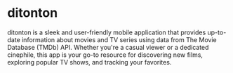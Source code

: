 # ditonton
ditonton is a sleek and user-friendly mobile application that provides up-to-date information about movies and TV series using data from The Movie Database (TMDb) API. Whether you're a casual viewer or a dedicated cinephile, this app is your go-to resource for discovering new films, exploring popular TV shows, and tracking your favorites.
